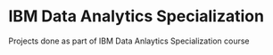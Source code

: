 # IBM Data Analytics Specialization
Projects done as part of IBM Data Anlaytics Specialization course

